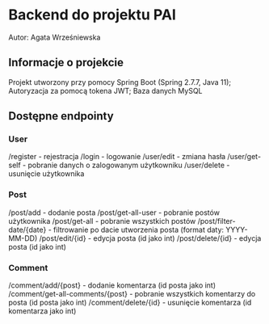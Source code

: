 # Backend do projektu PAI

Autor: Agata Wrześniewska

## Informacje o projekcie

Projekt utworzony przy pomocy Spring Boot (Spring 2.7.7, Java 11);  
Autoryzacja za pomocą tokena JWT; 
Baza danych MySQL

## Dostępne endpointy

### User
/register - rejestracja
/login - logowanie
/user/edit - zmiana hasła
/user/get-self - pobranie danych o zalogowanym użytkowniku
/user/delete - usunięcie użytkownika

### Post
/post/add - dodanie posta
/post/get-all-user - pobranie postów użytkownika
/post/get-all - pobranie wszystkich postów
/post/filter-date/{date} - filtrowanie po dacie utworzenia posta (format daty: YYYY-MM-DD)
/post/edit/{id} - edycja posta (id jako int)
/post/delete/{id} - edycja posta (id jako int)

### Comment
/comment/add/{post} - dodanie komentarza (id posta jako int)
/comment/get-all-comments/{post} - pobranie wszystkich komentarzy do posta (id posta jako int)
/comment/delete/{id} - usunięcie komentarza (id komentarza jako int)
